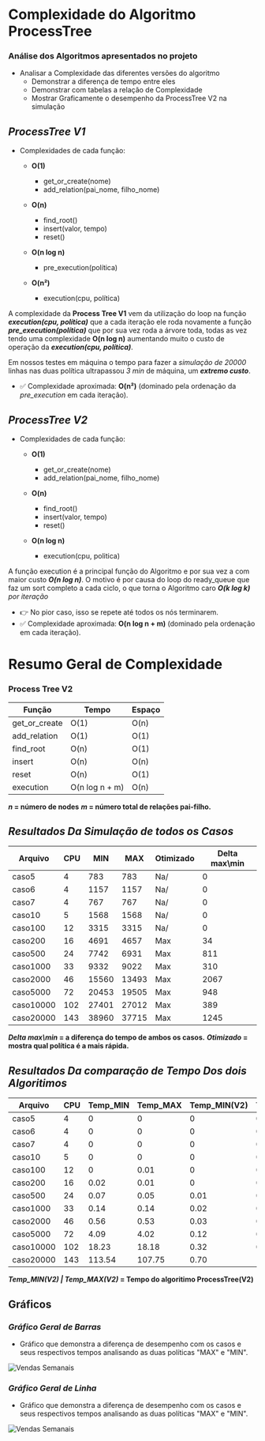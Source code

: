# **Complexidade do Algoritmo ProcessTree**


### Análise dos Algoritmos apresentados no projeto
- Analisar a Complexidade das diferentes versões do algoritmo
    - Demonstrar a diferença de tempo entre eles
    - Demonstrar com tabelas a relação de Complexidade
    - Mostrar Graficamente o desempenho da ProcessTree V2 na simulação


## *ProcessTree V1*
- Complexidades de cada função:
    - **O(1)**
        - get_or_create(nome)
        - add_relation(pai_nome, filho_nome)

    - **O(n)**
        - find_root()
        - insert(valor, tempo)
        - reset()

    - **O(n log n)**
        - pre_execution(política)

    - **O(n²)**
        - execution(cpu, política)

A complexidade da **Process Tree V1** vem da utilização do loop na função ***execution(cpu, política)*** que a cada iteração ele roda novamente a função ***pre_execution(política)*** que por sua vez roda a árvore toda, todas as vez tendo uma complexidade **O(n log n)** aumentando muito o custo de operação da ***execution(cpu, política)***.

Em nossos testes em máquina o tempo para fazer a *simulação de 20000* linhas nas duas política ultrapassou *3 min* de máquina, um ***extremo custo***.

- ✅ Complexidade aproximada: **O(n²)** (dominado pela ordenação da *pre_execution* em cada iteração).



## *ProcessTree V2*
- Complexidades de cada função:
    - **O(1)**
        - get_or_create(nome)
        - add_relation(pai_nome, filho_nome)

    - **O(n)**
        - find_root()
        - insert(valor, tempo)
        - reset()

    - **O(n log n)**
        - execution(cpu, politica)

A função execution é a principal função do Algoritmo e por sua vez a com maior custo ***O(n log n)***. O motivo é por causa do loop do ready_queue que faz um sort completo a cada ciclo, o que torna o Algoritmo caro ***O(k log k)** por iteração*

- 👉 No pior caso, isso se repete até todos os nós terminarem.
- ✅ Complexidade aproximada: **O(n log n + m)** (dominado pela ordenação em cada iteração).


# **Resumo Geral de Complexidade**

### Process Tree V2

|    Função     |     Tempo      | Espaço |
|---------------|----------------|--------|
| get_or_create |      O(1)      |  O(n)  |
| add_relation  |      O(1)	     |  O(1)  |
|   find_root   |      O(n)	     |  O(1)  |
|    insert	    |      O(n)	     |  O(n)  |
|     reset     |      O(n)	     |  O(1)  |
|   execution   | O(n log n + m) |	O(n)  |


***n* = número de nodes**
***m* = número total de relações pai-filho.**


## *Resultados Da Simulação de todos os Casos*

| Arquivo   |  CPU  |  MIN  |  MAX  | Otimizado | Delta max\min |
|-----------|-------|-------|-------|-----------|---------------|
| caso5     |     4 |   783 |   783 |    Na/    |        0      |
| caso6     |     4 |  1157 |  1157 |    Na/    |        0      |
| caso7     |     4 |   767 |   767 |    Na/    |        0      |
| caso10    |     5 |  1568 |  1568 |    Na/    |        0      |
| caso100   |    12 |  3315 |  3315 |    Na/    |        0      |
| caso200   |    16 |  4691 |  4657 |    Max    |       34      |
| caso500   |    24 |  7742 |  6931 |    Max    |      811      |
| caso1000  |    33 |  9332 |  9022 |    Max    |      310      |
| caso2000  |    46 | 15560 | 13493 |    Max    |     2067      |
| caso5000  |    72 | 20453 | 19505 |    Max    |      948      |
| caso10000 |   102 | 27401 | 27012 |    Max    |      389      |
| caso20000 |   143 | 38960 | 37715 |    Max    |     1245      |

***Delta max\min* = a diferença do tempo de ambos os casos.**
***Otimizado* = mostra qual política é a mais rápida.**


## *Resultados Da comparação de Tempo Dos dois Algoritimos*

Arquivo   | CPU |	Temp_MIN | Temp_MAX	| Temp_MIN(V2) | Temp_MAX(V2) |
----------|-----|------------|----------|--------------|--------------|
caso5 	  |   4 |    0	     |    0     |	   0       |	  0       |
caso6 	  |   4	|    0	     |    0	    |      0	   |      0       |
caso7 	  |   4	|    0	     |    0	    |      0	   |      0       |
caso10 	  |   5	|    0	     |    0	    |      0	   |      0       |
caso100   |	 12 |	 0	     |    0.01	|      0	   |      0       |
caso200   |	 16	|    0.02	 |    0.01	|      0	   |      0       |
caso500   |	 24 |	 0.07	 |    0.05	|      0.01	   |      0.01    |
caso1000  |	 33 |	 0.14	 |    0.14	|      0.02	   |      0.02    |
caso2000  |	 46 |	 0.56	 |    0.53	|      0.03	   |      0.04    |
caso5000  |	 72 |	 4.09	 |    4.02	|      0.12	   |      0.16    |
caso10000 |	102	|    18.23	 |   18.18	|      0.32	   |      0.34    |  
caso20000 |	143	|    113.54	 |  107.75  |	   0.70	   |    1.06      |

***Temp_MIN(V2) | Temp_MAX(V2)* = Tempo do algoritimo ProcessTree(V2)**



## Gráficos

### *Gráfico Geral de Barras*

- Gráfico que demonstra a diferença de desempenho com os casos e seus respectivos tempos analisando as duas políticas "MAX" e "MIN".

![Vendas Semanais](/T1-Alest_II/Saida%20de%20Arquivos/grafico_barras.png)


### *Gráfico Geral de Linha*

- Gráfico que demonstra a diferença de desempenho com os casos e seus respectivos tempos analisando as duas políticas "MAX" e "MIN".

![Vendas Semanais](/T1-Alest_II/Saida%20de%20Arquivos/grafico_geral_de_linhas.png)